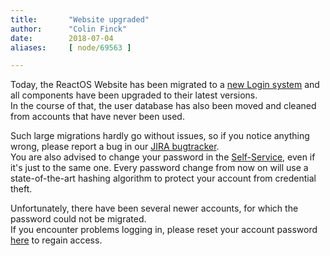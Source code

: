 ```yaml
---
title:       "Website upgraded"
author:      "Colin Finck"
date:        2018-07-04
aliases:     [ node/69563 ]

---
```


<p>Today, the ReactOS Website has been migrated to a <a href="https://github.com/reactos/web/tree/master/www/www.reactos.org/roslogin">new Login system</a> and all components have been upgraded to their latest versions.<br>
In the course of that, the user database has also been moved and cleaned from accounts that have never been used.</p>

<p>Such large migrations hardly go without issues, so if you notice anything wrong, please report a bug in our <a href="https://jira.reactos.org">JIRA bugtracker</a>.<br>
You are also advised to change your password in the <a href="https://reactos.org/roslogin/?p=selfservice">Self-Service</a>, even if it's just to the same one. Every password change from now on will use a state-of-the-art hashing algorithm to protect your account from credential theft.</p>

<p>Unfortunately, there have been several newer accounts, for which the password could not be migrated.<br>
If you encounter problems logging in, please reset your account password <a href="https://reactos.org/roslogin/?p=forgot">here</a> to regain access.</p>
